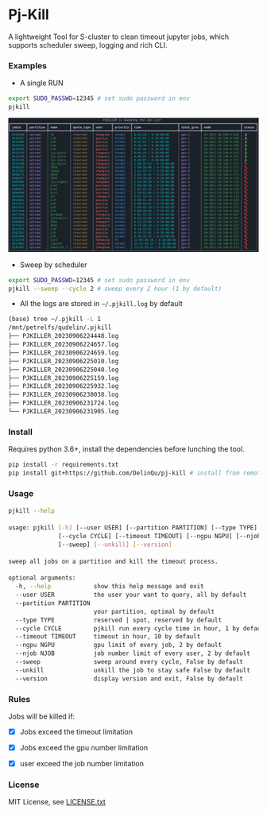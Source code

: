 # Pj-Kill
A lightweight Tool for S-cluster to clean timeout jupyter jobs, which supports scheduler sweep, logging and rich CLI.

### Examples

- A single RUN
```zsh
export SUDO_PASSWD=12345 # set sudo password in env
pjkill 
```
![](.assert/overview.png)

- Sweep by scheduler
```zsh
export SUDO_PASSWD=12345 # set sudo password in env
pjkill --sweep --cycle 2 # sweep every 2 hour (1 by default)
``` 

- All the logs are stored in `~/.pjkill.log` by default
```zsh
(base) tree ~/.pjkill -L 1
/mnt/petrelfs/qudelin/.pjkill
├── PJKILLER_20230906224448.log
├── PJKILLER_20230906224657.log
├── PJKILLER_20230906224659.log
├── PJKILLER_20230906225010.log
├── PJKILLER_20230906225040.log
├── PJKILLER_20230906225159.log
├── PJKILLER_20230906225932.log
├── PJKILLER_20230906230038.log
├── PJKILLER_20230906231724.log
└── PJKILLER_20230906231905.log
```

### Install

Requires python 3.6+, install the dependencies before lunching the tool.

```zsh
pip install -r requirements.txt
pip install git+https://github.com/DelinQu/pj-kill # install from remote repo
```


### Usage

```bash
pjkill --help                                                                                                                                         

usage: pjkill [-h] [--user USER] [--partition PARTITION] [--type TYPE]       
              [--cycle CYCLE] [--timeout TIMEOUT] [--ngpu NGPU] [--njob NJOB]
              [--sweep] [--unkill] [--version]

sweep all jobs on a partition and kill the timeout process.

optional arguments:
  -h, --help            show this help message and exit
  --user USER           the user your want to query, all by default
  --partition PARTITION
                        your partition, optimal by default
  --type TYPE           reserved | spot, reserved by default
  --cycle CYCLE         pjkill run every cycle time in hour, 1 by default    
  --timeout TIMEOUT     timeout in hour, 10 by default
  --ngpu NGPU           gpu limit of every job, 2 by default
  --njob NJOB           job number limit of every user, 2 by default
  --sweep               sweep around every cycle, False by default
  --unkill              unkill the job to stay safe False by default
  --version             display version and exit, False by default
```

### Rules

Jobs will be killed if:

- [x] Jobs exceed the timeout limitation

- [x] Jobs exceed the gpu number limitation

- [x] user exceed the job number limitation

### License

MIT License, see [LICENSE.txt](LICENSE.txt)

